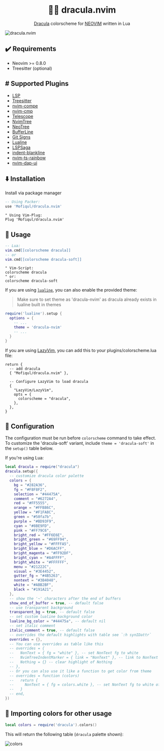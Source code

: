 <h1 align="center" >🧛‍♂️ dracula.nvim</h1>

<p align="center"><a href="https://draculatheme.com/">Dracula</a> colorscheme for <a href="https://neovim.io/">NEOVIM</a> written in Lua</p>

![dracula.nvim](./assets/showcase.png)


## ✔️ Requirements

- Neovim >= 0.8.0
- Treesitter (optional)

## #️ Supported Plugins

- [LSP](https://github.com/neovim/nvim-lspconfig)
- [Treesitter](https://github.com/nvim-treesitter/nvim-treesitter)
- [nvim-compe](https://github.com/hrsh7th/nvim-compe)
- [nvim-cmp](https://github.com/hrsh7th/nvim-cmp)
- [Telescope](https://github.com/nvim-telescope/telescope.nvim)
- [NvimTree](https://github.com/kyazdani42/nvim-tree.lua)
- [NeoTree](https://github.com/nvim-neo-tree/neo-tree.nvim)
- [BufferLine](https://github.com/akinsho/nvim-bufferline.lua)
- [Git Signs](https://github.com/lewis6991/gitsigns.nvim)
- [Lualine](https://github.com/hoob3rt/lualine.nvim)
- [LSPSaga](https://github.com/glepnir/lspsaga.nvim)
- [indent-blankline](https://github.com/lukas-reineke/indent-blankline.nvim)
- [nvim-ts-rainbow](https://github.com/p00f/nvim-ts-rainbow)
- [nvim-dap-ui](https://github.com/rcarriga/nvim-dap-ui)

## ⬇️ Installation

Install via package manager

```lua
-- Using Packer:
use 'Mofiqul/dracula.nvim'
```

```vim
" Using Vim-Plug:
Plug 'Mofiqul/dracula.nvim'
```

## 🚀 Usage

```lua
-- Lua:
vim.cmd[[colorscheme dracula]]
-- or
vim.cmd[[colorscheme dracula-soft]]
```

```vim
" Vim-Script:
colorscheme dracula
" or:
colorscheme dracula-soft
```

If you are using [`lualine`](https://github.com/hoob3rt/lualine.nvim), you can also enable the provided theme:

> Make sure to set theme as 'dracula-nvim' as dracula already exists in lualine built in themes

```lua
require('lualine').setup {
  options = {
    -- ...
    theme = 'dracula-nvim'
    -- ...
  }
}
```

If you are using [LazyVim](https://github.com/LazyVim/LazyVim), you can add this to your plugins/colorscheme.lua file:
```
return {
  -- add dracula
  { "Mofiqul/dracula.nvim" },

  -- Configure LazyVim to load dracula
  {
    "LazyVim/LazyVim",
    opts = {
      colorscheme = "dracula",
    },
  },
}
```

## 🔧 Configuration

The configuration must be run before `colorscheme` command to take effect.
To customize the 'dracula-soft' variant, include `theme = 'dracula-soft'` in the `setup()` table below.

If you're using Lua:

```lua
local dracula = require("dracula")
dracula.setup({
  -- customize dracula color palette
  colors = {
    bg = "#282A36",
    fg = "#F8F8F2",
    selection = "#44475A",
    comment = "#6272A4",
    red = "#FF5555",
    orange = "#FFB86C",
    yellow = "#F1FA8C",
    green = "#50fa7b",
    purple = "#BD93F9",
    cyan = "#8BE9FD",
    pink = "#FF79C6",
    bright_red = "#FF6E6E",
    bright_green = "#69FF94",
    bright_yellow = "#FFFFA5",
    bright_blue = "#D6ACFF",
    bright_magenta = "#FF92DF",
    bright_cyan = "#A4FFFF",
    bright_white = "#FFFFFF",
    menu = "#21222C",
    visual = "#3E4452",
    gutter_fg = "#4B5263",
    nontext = "#3B4048",
    white = "#ABB2BF",
    black = "#191A21",
  },
  -- show the '~' characters after the end of buffers
  show_end_of_buffer = true, -- default false
  -- use transparent background
  transparent_bg = true, -- default false
  -- set custom lualine background color
  lualine_bg_color = "#44475a", -- default nil
  -- set italic comment
  italic_comment = true, -- default false
  -- overrides the default highlights with table see `:h synIDattr`
  overrides = {},
  -- You can use overrides as table like this
  -- overrides = {
  --   NonText = { fg = "white" }, -- set NonText fg to white
  --   NvimTreeIndentMarker = { link = "NonText" }, -- link to NonText highlight
  --   Nothing = {} -- clear highlight of Nothing
  -- },
  -- Or you can also use it like a function to get color from theme
  -- overrides = function (colors)
  --   return {
  --     NonText = { fg = colors.white }, -- set NonText fg to white of theme
  --   }
  -- end,
})
```

## 🎨 Importing colors for other usage

```lua
local colors = require('dracula').colors()
```

This will return the following table (`dracula` palette shown):

![colors](./assets/colors.png)
